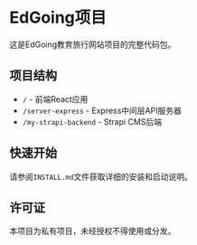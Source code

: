 # EdGoing项目

这是EdGoing教育旅行网站项目的完整代码包。

## 项目结构

- `/` - 前端React应用
- `/server-express` - Express中间层API服务器
- `/my-strapi-backend` - Strapi CMS后端

## 快速开始

请参阅`INSTALL.md`文件获取详细的安装和启动说明。

## 许可证

本项目为私有项目，未经授权不得使用或分发。
